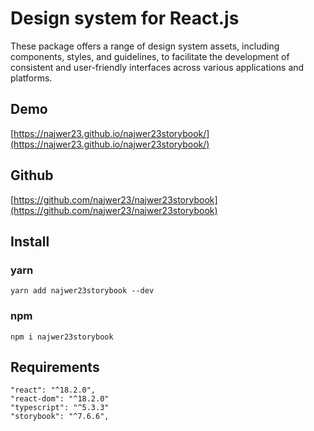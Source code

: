 
# Design system for React.js

These package offers a range of design system assets, including components, styles, and guidelines, to facilitate the development of consistent and user-friendly interfaces across various applications and platforms.

## Demo
[https://najwer23.github.io/najwer23storybook/](https://najwer23.github.io/najwer23storybook/)

## Github
[https://github.com/najwer23/najwer23storybook](https://github.com/najwer23/najwer23storybook)

## Install

### yarn
```
yarn add najwer23storybook --dev
```

### npm
```
npm i najwer23storybook
```

## Requirements
```
"react": "^18.2.0",
"react-dom": "^18.2.0"
"typescript": "^5.3.3"
"storybook": "^7.6.6",
```